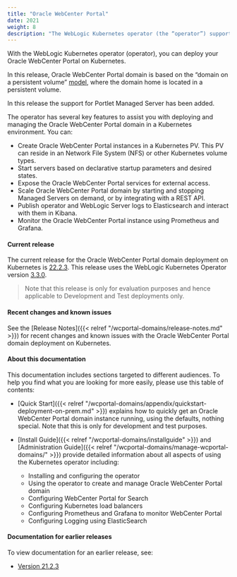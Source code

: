 ```yaml
---
title: "Oracle WebCenter Portal"
date: 2021
weight: 8
description: "The WebLogic Kubernetes operator (the “operator”) supports deployment of Oracle WebCenter Portal. Follow the instructions in this guide to set up Oracle WebCenter Portal domain on Kubernetes."
---
```



With the WebLogic Kubernetes operator (operator), you can deploy your Oracle WebCenter Portal on Kubernetes.

In this release, Oracle WebCenter Portal domain is based on the “domain on a persistent volume”
[model](https://oracle.github.io/weblogic-kubernetes-operator/userguide/managing-domains/choosing-a-model/), where the domain home is located in a persistent volume. 

In this release the support for Portlet Managed Server has been added. 

The operator has several key features to assist you with deploying and managing the Oracle WebCenter Portal domain in a Kubernetes environment. You can:

* Create Oracle WebCenter Portal instances in a Kubernetes PV. This PV can reside in an Network File System (NFS) or other Kubernetes volume types.
* Start servers based on declarative startup parameters and desired states.
* Expose the Oracle WebCenter Portal services for external access.
* Scale Oracle WebCenter Portal domain by starting and stopping Managed Servers on demand, or by integrating with a REST API.
* Publish operator and WebLogic Server logs to Elasticsearch and interact with them in Kibana.
* Monitor the Oracle WebCenter Portal instance using Prometheus and Grafana.
#### Current release

The current release for the Oracle WebCenter Portal domain deployment on Kubernetes is [22.2.3](https://github.com/oracle/fmw-kubernetes/releases/tag/v22.2.3). This release uses the WebLogic Kubernetes Operator version [3.3.0](https://github.com/oracle/weblogic-kubernetes-operator/releases/tag/v3.3.0).

>Note that this release is only for evaluation purposes and hence applicable to Development and Test deployments only.

#### Recent changes and known issues

See the [Release Notes]({{< relref "/wcportal-domains/release-notes.md" >}}) for recent changes and known issues with the Oracle WebCenter Portal domain deployment on Kubernetes.


#### About this documentation

This documentation includes sections targeted to different audiences. To help you find what you are looking for more easily,
please use this table of contents:

* [Quick Start]({{< relref "/wcportal-domains/appendix/quickstart-deployment-on-prem.md" >}}) explains how to quickly get an Oracle WebCenter Portal domain instance running, using the defaults, nothing special. Note that this is only for development and test purposes.
* [Install Guide]({{< relref "/wcportal-domains/installguide" >}}) and [Administration Guide]({{< relref "/wcportal-domains/manage-wcportal-domains/" >}}) provide detailed information about all aspects of using the Kubernetes operator including:

   * Installing and configuring the operator
   * Using the operator to create and manage Oracle WebCenter Portal domain
   * Configuring WebCenter Portal for Search
   * Configuring Kubernetes load balancers
   * Configuring Prometheus and Grafana to monitor WebCenter Portal
   * Configuring Logging using ElasticSearch

#### Documentation for earlier releases

To view documentation for an earlier release, see:

* [Version 21.2.3](https://oracle.github.io/fmw-kubernetes/21.2.3/wcportal-domains/)
